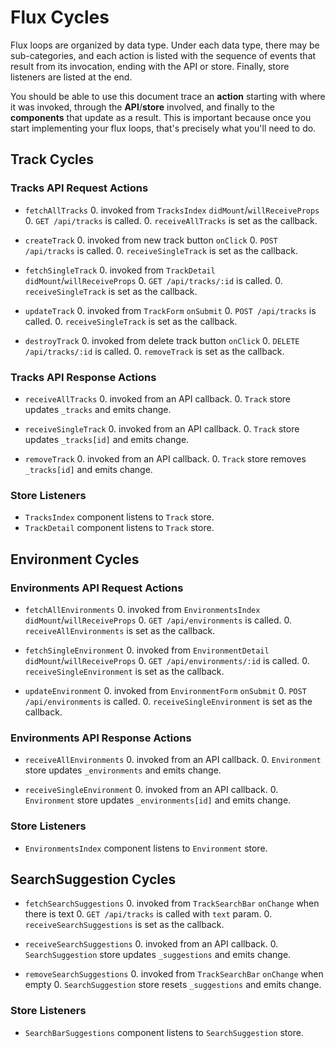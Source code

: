 # Flux Cycles

Flux loops are organized by data type. Under each data type, there may
be sub-categories, and each action is listed with the sequence of events
that result from its invocation, ending with the API or store. Finally,
store listeners are listed at the end.

You should be able to use this document trace an **action** starting
with where it was invoked, through the **API**/**store** involved, and
finally to the **components** that update as a result. This is important
because once you start implementing your flux loops, that's precisely
what you'll need to do.


## Track Cycles

### Tracks API Request Actions

* `fetchAllTracks`
  0. invoked from `TracksIndex` `didMount`/`willReceiveProps`
  0. `GET /api/tracks` is called.
  0. `receiveAllTracks` is set as the callback.

* `createTrack`
  0. invoked from new track button `onClick`
  0. `POST /api/tracks` is called.
  0. `receiveSingleTrack` is set as the callback.

* `fetchSingleTrack`
  0. invoked from `TrackDetail` `didMount`/`willReceiveProps`
  0. `GET /api/tracks/:id` is called.
  0. `receiveSingleTrack` is set as the callback.

* `updateTrack`
  0. invoked from `TrackForm` `onSubmit`
  0. `POST /api/tracks` is called.
  0. `receiveSingleTrack` is set as the callback.

* `destroyTrack`
  0. invoked from delete track button `onClick`
  0. `DELETE /api/tracks/:id` is called.
  0. `removeTrack` is set as the callback.

### Tracks API Response Actions

* `receiveAllTracks`
  0. invoked from an API callback.
  0. `Track` store updates `_tracks` and emits change.

* `receiveSingleTrack`
  0. invoked from an API callback.
  0. `Track` store updates `_tracks[id]` and emits change.

* `removeTrack`
  0. invoked from an API callback.
  0. `Track` store removes `_tracks[id]` and emits change.

### Store Listeners

* `TracksIndex` component listens to `Track` store.
* `TrackDetail` component listens to `Track` store.


## Environment Cycles

### Environments API Request Actions

* `fetchAllEnvironments`
  0. invoked from `EnvironmentsIndex` `didMount`/`willReceiveProps`
  0. `GET /api/environments` is called.
  0. `receiveAllEnvironments` is set as the callback.

* `fetchSingleEnvironment`
  0. invoked from `EnvironmentDetail` `didMount`/`willReceiveProps`
  0. `GET /api/environments/:id` is called.
  0. `receiveSingleEnvironment` is set as the callback.

* `updateEnvironment`
  0. invoked from `EnvironmentForm` `onSubmit`
  0. `POST /api/environments` is called.
  0. `receiveSingleEnvironment` is set as the callback.

### Environments API Response Actions

* `receiveAllEnvironments`
  0. invoked from an API callback.
  0. `Environment` store updates `_environments` and emits change.

* `receiveSingleEnvironment`
  0. invoked from an API callback.
  0. `Environment` store updates `_environments[id]` and emits change.


### Store Listeners

* `EnvironmentsIndex` component listens to `Environment` store.


## SearchSuggestion Cycles

* `fetchSearchSuggestions`
  0. invoked from `TrackSearchBar` `onChange` when there is text
  0. `GET /api/tracks` is called with `text` param.
  0. `receiveSearchSuggestions` is set as the callback.

* `receiveSearchSuggestions`
  0. invoked from an API callback.
  0. `SearchSuggestion` store updates `_suggestions` and emits change.

* `removeSearchSuggestions`
  0. invoked from `TrackSearchBar` `onChange` when empty
  0. `SearchSuggestion` store resets `_suggestions` and emits change.

### Store Listeners

* `SearchBarSuggestions` component listens to `SearchSuggestion` store.
